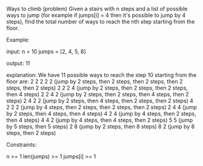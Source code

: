 Ways to climb (problem)
Given a stairs with n steps and a list of possible ways to jump (for example if jumps[i] = 4 then it's possible to jump by 4 steps), find the total number of ways to reach the nth step starting from the floor.

Example:

input:
n = 10
jumps = [2, 4, 5, 8]

output: 11

explanation: We have 11 possible ways to reach the step 10 starting from the floor are:
2 2 2 2 2 (jump by 2 steps, then 2 steps, then 2 steps, then 2 steps, then 2 steps)
2 2 2 4 (jump by 2 steps, then 2 steps, then 2 steps, then 4 steps)
2 2 4 2 (jump by 2 steps, then 2 steps, then 4 steps, then 2 steps)
2 4 2 2 (jump by 2 steps, then 4 steps, then 2 steps, then 2 steps)
4 2 2 2 (jump by 4 steps, then 2 steps, then 2 steps, then 2 steps)
2 4 4 (jump by 2 steps, then 4 steps, then 4 steps)
4 2 4 (jump by 4 steps, then 2 steps, then 4 steps)
4 4 2 (jump by 4 steps, then 4 steps, then 2 steps)
5 5 (jump by 5 steps, then 5 steps)
2 8 (jump by 2 steps, then 8 steps)
8 2 (jump by 8 steps, then 2 steps)

Constraints:

n >= 1
len(jumps) >= 1
jumps[i] >= 1
